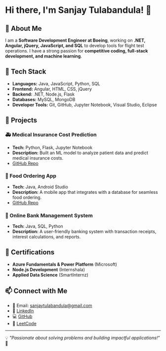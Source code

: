 # Hi there, I'm Sanjay Tulabandula! 👋  

## 🚀 About Me  
I am a **Software Development Engineer at Boeing**, working on **.NET, Angular, jQuery, JavaScript, and SQL** to develop tools for flight test operations. I have a strong passion for **competitive coding, full-stack development, and machine learning**.  

## 🔧 Tech Stack  
- **Languages:** Java, JavaScript, Python, SQL  
- **Frontend:** Angular, HTML, CSS, jQuery  
- **Backend:** .NET, Node.js, Flask  
- **Databases:** MySQL, MongoDB  
- **Developer Tools:** Git, GitHub, Jupyter Notebook, Visual Studio, Eclipse  

## 📂 Projects  
### 🚑 Medical Insurance Cost Prediction  
- **Tech:** Python, Flask, Jupyter Notebook  
- **Description:** Built an ML model to analyze patient data and predict medical insurance costs.  
- [GitHub Repo](https://github.com/sanjay6621/Medical-Insurance-Cost-Prediction)  

### 🍔 Food Ordering App  
- **Tech:** Java, Android Studio  
- **Description:** A mobile app that integrates with a database for seamless food ordering.  
- [GitHub Repo](https://github.com/sanjay6621/Food_Ordering_App)  

### 🏦 Online Bank Management System  
- **Tech:** Java, SQL, Python  
- **Description:** A user-friendly banking system with transaction receipts, interest calculations, and reports.  

## 🏅 Certifications  
- **Azure Fundamentals & Power Platform** (Microsoft)  
- **Node.js Development** (Internshala)  
- **Applied Data Science** (SmartInternz)  

## 📫 Connect with Me  
- 📧 Email: [sanjaytulabandula@gmail.com](mailto:sanjaytulabandula@gmail.com)  
- 🔗 [LinkedIn](https://www.linkedin.com/in/tulabandula-sanjay-1a0a69211)  
- 💻 [GitHub](https://github.com/sanjay6621)  
- 🎯 [LeetCode](https://leetcode.com/SANJAY6621/)  

---

💡 _"Passionate about solving problems and building impactful applications!"_ 🚀  
